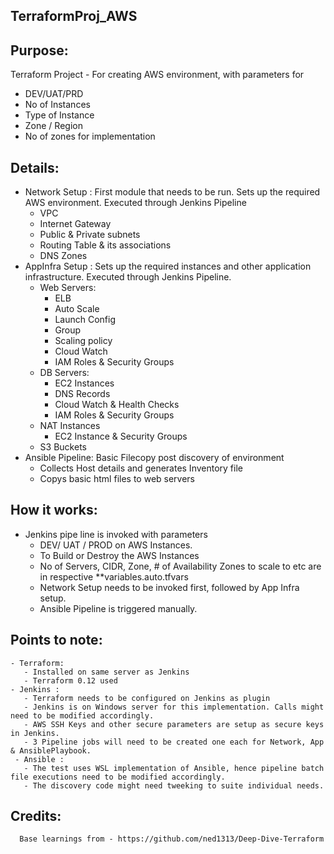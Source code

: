 ## TerraformProj_AWS
Purpose: 
-------
Terraform Project - For creating AWS environment, with parameters for
  - DEV/UAT/PRD
  - No of Instances
  - Type of Instance
  - Zone / Region
  - No of zones for implementation

Details: 
--------
  - Network Setup : First module that needs to be run. Sets up the required AWS environment. Executed through Jenkins Pipeline
    - VPC
    - Internet Gateway
    - Public & Private subnets
    - Routing Table & its associations
    - DNS Zones
  - AppInfra Setup : Sets up the required instances and other application infrastructure. Executed through Jenkins Pipeline.  
     - Web Servers:
       - ELB
       - Auto Scale
       - Launch Config
       - Group
       - Scaling policy
       - Cloud Watch
       - IAM Roles & Security Groups
     - DB Servers:
       - EC2 Instances
       - DNS Records
       - Cloud Watch & Health Checks
       - IAM Roles & Security Groups
     - NAT Instances
       - EC2 Instance & Security Groups
     - S3 Buckets
   - Ansible Pipeline: Basic Filecopy post discovery of environment
     - Collects Host details and generates Inventory file
     - Copys basic html files to web servers  

How it works: 
-------------
  - Jenkins pipe line is invoked with parameters
    - DEV/ UAT / PROD on AWS Instances.
    - To Build or Destroy the AWS Instances
    - No of Servers, CIDR, Zone, # of Availability Zones to scale to etc are in respective **variables.auto.tfvars
    - Network Setup needs to be invoked first, followed by App Infra setup.
    - Ansible Pipeline is triggered manually. 
    
Points to note: 
---------------
    - Terraform:
       - Installed on same server as Jenkins
       - Terraform 0.12 used
    - Jenkins : 
       - Terraform needs to be configured on Jenkins as plugin
       - Jenkins is on Windows server for this implementation. Calls might need to be modified accordingly.
       - AWS SSH Keys and other secure parameters are setup as secure keys in Jenkins.  
       - 3 Pipeline jobs will need to be created one each for Network, App & AnsiblePlaybook.
     - Ansible : 
       - The test uses WSL implementation of Ansible, hence pipeline batch file executions need to be modified accordingly.
       - The discovery code might need tweeking to suite individual needs. 
 
 Credits:
 --------
      Base learnings from - https://github.com/ned1313/Deep-Dive-Terraform
